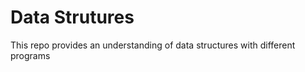 # Data Strutures
 This repo provides an understanding  of data structures  with different  programs   
